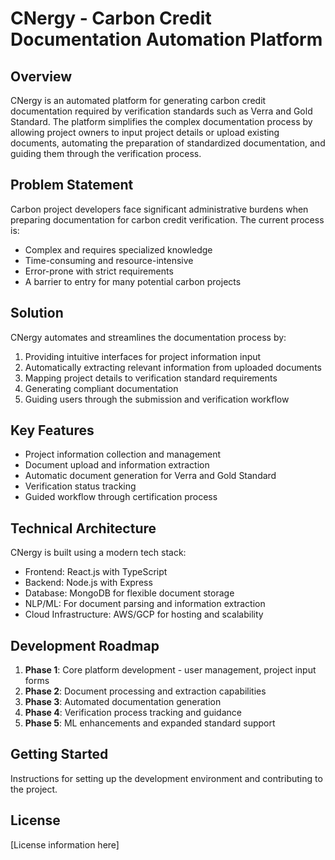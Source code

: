 # CNergy - Carbon Credit Documentation Automation Platform

## Overview
CNergy is an automated platform for generating carbon credit documentation required by verification standards such as Verra and Gold Standard. The platform simplifies the complex documentation process by allowing project owners to input project details or upload existing documents, automating the preparation of standardized documentation, and guiding them through the verification process.

## Problem Statement
Carbon project developers face significant administrative burdens when preparing documentation for carbon credit verification. The current process is:
- Complex and requires specialized knowledge
- Time-consuming and resource-intensive
- Error-prone with strict requirements
- A barrier to entry for many potential carbon projects

## Solution
CNergy automates and streamlines the documentation process by:
1. Providing intuitive interfaces for project information input
2. Automatically extracting relevant information from uploaded documents
3. Mapping project details to verification standard requirements
4. Generating compliant documentation
5. Guiding users through the submission and verification workflow

## Key Features
- Project information collection and management
- Document upload and information extraction
- Automatic document generation for Verra and Gold Standard
- Verification status tracking
- Guided workflow through certification process

## Technical Architecture
CNergy is built using a modern tech stack:
- Frontend: React.js with TypeScript
- Backend: Node.js with Express
- Database: MongoDB for flexible document storage
- NLP/ML: For document parsing and information extraction
- Cloud Infrastructure: AWS/GCP for hosting and scalability

## Development Roadmap
1. **Phase 1**: Core platform development - user management, project input forms
2. **Phase 2**: Document processing and extraction capabilities
3. **Phase 3**: Automated documentation generation
4. **Phase 4**: Verification process tracking and guidance
5. **Phase 5**: ML enhancements and expanded standard support

## Getting Started
Instructions for setting up the development environment and contributing to the project.

## License
[License information here]
